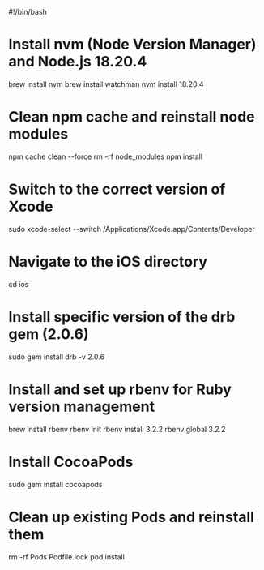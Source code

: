 #!/bin/bash

# Install nvm (Node Version Manager) and Node.js 18.20.4

brew install nvm
brew install watchman
nvm install 18.20.4

# Clean npm cache and reinstall node modules

npm cache clean --force
rm -rf node_modules
npm install

# Switch to the correct version of Xcode

sudo xcode-select --switch /Applications/Xcode.app/Contents/Developer

# Navigate to the iOS directory

cd ios

# Install specific version of the drb gem (2.0.6)

sudo gem install drb -v 2.0.6

# Install and set up rbenv for Ruby version management

brew install rbenv
rbenv init
rbenv install 3.2.2
rbenv global 3.2.2

# Install CocoaPods

sudo gem install cocoapods

# Clean up existing Pods and reinstall them

rm -rf Pods Podfile.lock
pod install
